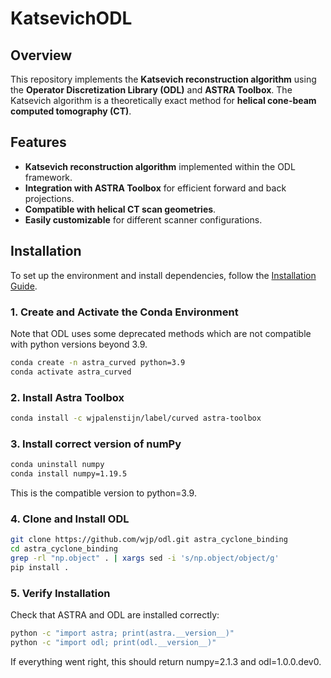 # KatsevichODL

## Overview
This repository implements the **Katsevich reconstruction algorithm** using the **Operator Discretization Library (ODL)** and **ASTRA Toolbox**. The Katsevich algorithm is a theoretically exact method for **helical cone-beam computed tomography (CT)**.

## Features
- **Katsevich reconstruction algorithm** implemented within the ODL framework.
- **Integration with ASTRA Toolbox** for efficient forward and back projections.
- **Compatible with helical CT scan geometries**.
- **Easily customizable** for different scanner configurations.

## Installation
To set up the environment and install dependencies, follow the [Installation Guide](#installation).

### **1. Create and Activate the Conda Environment**
Note that ODL uses some deprecated methods which are not compatible with python versions beyond 3.9.
```bash
conda create -n astra_curved python=3.9
conda activate astra_curved
```
### **2.  Install Astra Toolbox**
 ```bash
conda install -c wjpalenstijn/label/curved astra-toolbox
```
### **3. Install correct version of numPy**
```bash
conda uninstall numpy
conda install numpy=1.19.5
```
This is the compatible version to python=3.9.

### **4. Clone and Install ODL**
```bash
git clone https://github.com/wjp/odl.git astra_cyclone_binding
cd astra_cyclone_binding
grep -rl "np.object" . | xargs sed -i 's/np.object/object/g'
pip install .
```
### **5. Verify Installation**
Check that ASTRA and ODL are installed correctly:
```bash
python -c "import astra; print(astra.__version__)"
python -c "import odl; print(odl.__version__)"
```
If everything went right, this should return numpy=2.1.3 and odl=1.0.0.dev0.
